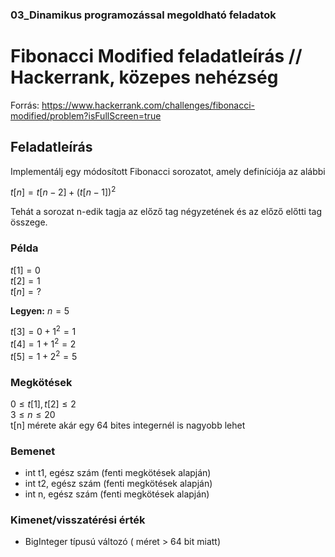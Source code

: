 
### 03_Dinamikus programozással megoldható feladatok

# Fibonacci Modified feladatleírás // Hackerrank, közepes nehézség
Forrás: https://www.hackerrank.com/challenges/fibonacci-modified/problem?isFullScreen=true
## Feladatleírás
Implementálj egy módosított Fibonacci sorozatot, amely definíciója az alábbi  
  
$t[n] = t[n-2] + (t[n-1])^2$   
  
Tehát a sorozat n-edik tagja az előző tag négyzetének és az előző előtti tag összege.
  
### Példa  
$t[1] = 0$  
$t[2] = 1$  
$t[n] = ?$  

**Legyen:**
$n = 5$  
  
$t[3] = 0 + 1^2 = 1$  
$t[4] = 1 + 1^2 = 2$  
$t[5] = 1 + 2^2 = 5$  

  
  

### Megkötések
$0  \leq t[1], t[2] \leq 2$  
$3  \leq n \leq 20$  
t[n] mérete akár egy 64 bites integernél is nagyobb lehet   
  
### Bemenet
- int t1, egész szám (fenti megkötések alapján)
- int t2, egész szám (fenti megkötések alapján)
- int n, egész szám (fenti megkötések alapján)
  
### Kimenet/visszatérési érték
- BigInteger típusú változó ( méret > 64 bit miatt)
